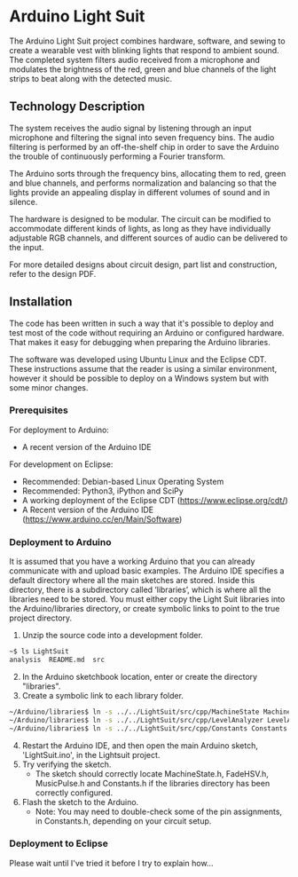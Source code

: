 # Arduino Light Suit

The Arduino Light Suit project combines hardware, software, and sewing to create a wearable vest with blinking lights that respond to ambient sound. The completed system filters audio received from a microphone and modulates the brightness of the red, green and blue channels of the light strips to beat along with the detected music.

## Technology Description
The system receives the audio signal by listening through an input microphone and filtering the signal into seven frequency bins. The audio filtering is performed by an off-the-shelf chip in order to save the Arduino the trouble of continuously performing a Fourier transform.

The Arduino sorts through the frequency bins, allocating them to red, green and blue channels, and performs normalization and balancing so that the lights provide an appealing display in different volumes of sound and in silence.

The hardware is designed to be modular. The circuit can be modified to accommodate different kinds of lights, as long as they have individually adjustable RGB channels, and different sources of audio can be delivered to the input.

For more detailed designs about circuit design, part list and construction, refer to the design PDF.


## Installation

The code has been written in such a way that it's possible to deploy and test most of the code without requiring an Arduino or configured hardware. That makes it easy for debugging when preparing the Arduino libraries.

The software was developed using Ubuntu Linux and the Eclipse CDT. These instructions assume that the reader is using a similar environment, however it should be possible to deploy on a Windows system but with some minor changes.

### Prerequisites

For deployment to Arduino:
* A recent version of the Arduino IDE

For development on Eclipse:
* Recommended: Debian-based Linux Operating System
* Recommended: Python3, iPython and SciPy
* A working deployment of the Eclipse CDT (https://www.eclipse.org/cdt/)
* A Recent version of the Arduino IDE (https://www.arduino.cc/en/Main/Software)

### Deployment to Arduino

It is assumed that you have a working Arduino that you can already communicate with and upload basic examples.
The Arduino IDE specifies a default directory where all the main sketches are stored. Inside this directory, there is a subdirectory called ‘libraries’, which is where all the libraries need to be stored. You must either copy the Light Suit libraries into the Arduino/libraries directory, or create symbolic links to point to the true project directory.

1. Unzip the source code into a development folder.
```bash
~$ ls LightSuit
analysis  README.md  src
```
2. In the Arduino sketchbook location, enter or create the directory "libraries".
3. Create a symbolic link to each library folder.
```bash
~/Arduino/libraries$ ln -s ../../LightSuit/src/cpp/MachineState MachineState
~/Arduino/libraries$ ln -s ../../LightSuit/src/cpp/LevelAnalyzer LevelAnalyzer
~/Arduino/libraries$ ln -s ../../LightSuit/src/cpp/Constants Constants
```
4. Restart the Arduino IDE, and then open the main Arduino sketch, 'LightSuit.ino', in the Lightsuit project.
5. Try verifying the sketch.
   * The sketch should correctly locate MachineState.h, FadeHSV.h, MusicPulse.h and Constants.h if the libraries directory has been correctly configured.
6. Flash the sketch to the Arduino.
   * Note: You may need to double-check some of the pin assignments, in Constants.h, depending on your circuit setup.

### Deployment to Eclipse

Please wait until I've tried it before I try to explain how...
